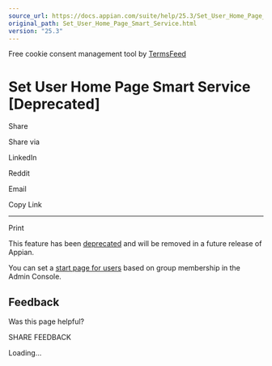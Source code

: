 ```yaml
---
source_url: https://docs.appian.com/suite/help/25.3/Set_User_Home_Page_Smart_Service.html
original_path: Set_User_Home_Page_Smart_Service.html
version: "25.3"
---
```


Free cookie consent management tool by [TermsFeed](https://www.termsfeed.com/)

# Set User Home Page Smart Service \[Deprecated\]

Share

Share via

LinkedIn

Reddit

Email

Copy Link

* * *

Print

This feature has been [deprecated](Deprecated_Features.html) and will be removed in a future release of Appian.

You can set a [start page for users](Appian_Administration_Console.html#user-start-pages) based on group membership in the Admin Console.

## Feedback

Was this page helpful?

SHARE FEEDBACK

Loading...